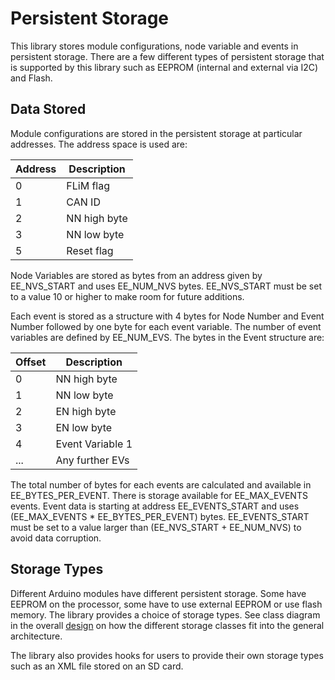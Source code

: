 # Persistent Storage
This library stores module configurations, node variable and events in persistent storage.
There are a few different types of persistent storage that is supported by this
library such as EEPROM (internal and external via I2C) and Flash.

## Data Stored
Module configurations are stored in the persistent storage at particular addresses.
The address space is used are:

| Address | Description  |
|---------|--------------|
| 0       | FLiM flag    |
| 1       | CAN ID       |
| 2       | NN high byte |
| 3       | NN low byte  |
| 5       | Reset flag   |

Node Variables are stored as bytes from an address given by EE_NVS_START and 
uses EE_NUM_NVS bytes.
EE_NVS_START must be set to a value 10 or higher to make room for future additions.

Each event is stored as a structure with 4 bytes for Node Number and Event Number 
followed by one byte for each event variable. The number of event variables are defined
by EE_NUM_EVS. The bytes in the Event structure are:

| Offset | Description      |
|--------|------------------|
| 0      | NN high byte     |
| 1      | NN low byte      |
| 2      | EN high byte     |
| 3      | EN low byte      |
| 4      | Event Variable 1 |
| ...    | Any further EVs  |

The total number of bytes for each events are calculated and available in EE_BYTES_PER_EVENT.
There is storage available for EE_MAX_EVENTS events. 
Event data is starting at address EE_EVENTS_START and uses 
(EE_MAX_EVENTS * EE_BYTES_PER_EVENT) bytes.
EE_EVENTS_START must be set to a value larger than (EE_NVS_START + EE_NUM_NVS) to 
avoid data corruption.

## Storage Types
Different Arduino modules have different persistent storage.
Some have EEPROM on the processor, some have to use external EEPROM
or use flash memory. 
The library provides a choice of storage types.
See class diagram in the overall [design](Design.md) on how the different
storage classes fit into the general architecture.

The library also provides hooks for users to provide their own storage types such 
as an XML file stored on an SD card.